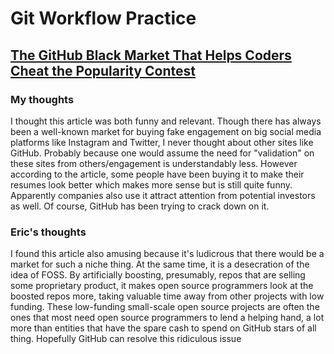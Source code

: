 # Git Workflow Practice

## [The GitHub Black Market That Helps Coders Cheat the Popularity Contest](https://www.wired.com/story/github-stars-black-market-coders-cheat)

### My thoughts

I thought this article was both funny and relevant. Though there has always been a well-known market for buying fake engagement on big social media platforms like Instagram and Twitter, I never thought about other sites like GitHub. Probably because one would assume the need for "validation" on these sites from others/engagement
is understandably less. However according to the article, some people have been buying it to make their resumes look better which makes more sense but is still quite funny. Apparently companies also use it attract attention from potential investors as well. Of course, GitHub has been trying to crack down on it.

### Eric's thoughts

I found this article also amusing because it's ludicrous that there would be a market for such a niche thing. At the same time, it is a desecration of the idea of FOSS. By artificially boosting, presumably, repos that are selling some proprietary product, it makes open source programmers look at the boosted repos more, taking valuable time away from other projects with low funding. These low-funding small-scale open source projects are often the ones that most need open source programmers to lend a helping hand, a lot more than entities that have the spare cash to spend on GitHub stars of all thing. Hopefully GitHub can resolve this ridiculous issue
